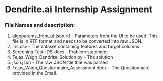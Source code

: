 # Dendrite.ai Internship Assignment

### File Names and description: 

1. algoparams_from_ui.json.rtf  - Parameters from the UI to be used. This file is in RTF format and needs to be converted into raw JSON.
2. iris.csv - The dataset containing features and target columns
3. Screening Test -DS.docx - Problem statement
4. Tejas_Wagh_Dendrite_Solution.py - The solution
5. json.json - The raw JSON file that was parsed
6. Tejas_Wagh_Questionnaire_Assessment.docx - The Questionnaire provided in the Email.

